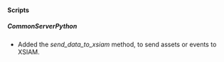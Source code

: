 
#### Scripts

##### CommonServerPython

- Added the *send_data_to_xsiam* method, to send assets or events to XSIAM.



